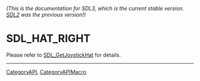 ###### (This is the documentation for SDL3, which is the current stable version. [SDL2](https://wiki.libsdl.org/SDL2/) was the previous version!)
# SDL_HAT_RIGHT

Please refer to [SDL_GetJoystickHat](SDL_GetJoystickHat) for details.

----
[CategoryAPI](CategoryAPI), [CategoryAPIMacro](CategoryAPIMacro)

